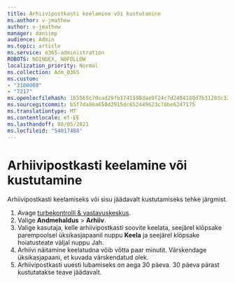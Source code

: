 ```yaml
---
title: Arhiivipostkasti keelamine või kustutamine
ms.author: v-jmathew
author: v-jmathew
manager: dansimp
audience: Admin
ms.topic: article
ms.service: o365-administration
ROBOTS: NOINDEX, NOFOLLOW
localization_priority: Normal
ms.collection: Adm_O365
ms.custom:
- "3100008"
- "7217"
ms.openlocfilehash: 1b5565c70cad29fb1741598dae9f24c7d2484180d7b31283c32894fa3c16139d
ms.sourcegitcommit: b5f7da89a650d2915dc652449623c78be6247175
ms.translationtype: MT
ms.contentlocale: et-EE
ms.lasthandoff: 08/05/2021
ms.locfileid: "54017488"
---
```

# <a name="disable-or-delete-an-archive-mailbox"></a>Arhiivipostkasti keelamine või kustutamine

Arhiivipostkasti keelamiseks või sisu jäädavalt kustutamiseks tehke järgmist.

1. Avage [turbekontrolli & vastavuskeskus]( https://go.microsoft.com/fwlink/p/?linkid=2077143).
2. Valige **Andmehaldus**  >  **Arhiiv**.
3. Valige kasutaja, kelle arhiivipostkasti soovite keelata, seejärel klõpsake parempoolsel üksikasjapaanil nuppu **Keela** ja seejärel klõpsake hoiatusteate väljal nuppu Jah. 
4. Arhiivi näitamine keelatudna võib võtta paar minutit. Värskendage üksikasjapaani, et kuvada värskendatud olek.
5. Arhiivipostkasti uuesti lubamiseks on aega 30 päeva. 30 päeva pärast kustutatakse teave jäädavalt.
